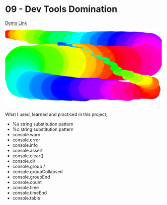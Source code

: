# 09 - Dev Tools Domination

[Demo Link](https://htmlpreview.github.io/?https://github.com/HakanOzdemir85/5_JavaScript-30-Days-Challenge/blob/main/08%20-%20Fun%20with%20HTML5%20Canvas/index.html)

![This is an image](https://github.com/HakanOzdemir85/5_JavaScript-30-Days-Challenge/blob/main/08%20-%20Fun%20with%20HTML5%20Canvas/screenshot.png)

What I used, learned and practiced in this project;

- %s string substitution pattern
- %c string substitution pattern
- console.warn
- console.error
- console.info
- console.assert
- console.clear()
- console.dir
- console.group / 
- console.groupCollapsed 
- console.groupEnd
- console.count
- console.time
- console.timeEnd
- console.table